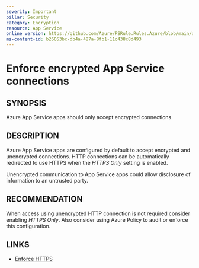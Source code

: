 ```yaml
---
severity: Important
pillar: Security
category: Encryption
resource: App Service
online version: https://github.com/Azure/PSRule.Rules.Azure/blob/main/docs/en/rules/Azure.AppService.UseHTTPS.md
ms-content-id: b26053bc-db4a-487a-8fb1-11c438c8d493
---
```


# Enforce encrypted App Service connections

## SYNOPSIS

Azure App Service apps should only accept encrypted connections.

## DESCRIPTION

Azure App Service apps are configured by default to accept encrypted and unencrypted connections.
HTTP connections can be automatically redirected to use HTTPS when the _HTTPS Only_ setting is enabled.

Unencrypted communication to App Service apps could allow disclosure of information to an untrusted party.

## RECOMMENDATION

When access using unencrypted HTTP connection is not required consider enabling _HTTPS Only_.
Also consider using Azure Policy to audit or enforce this configuration.

## LINKS

- [Enforce HTTPS](https://docs.microsoft.com/en-us/azure/app-service/configure-ssl-bindings#enforce-https)
